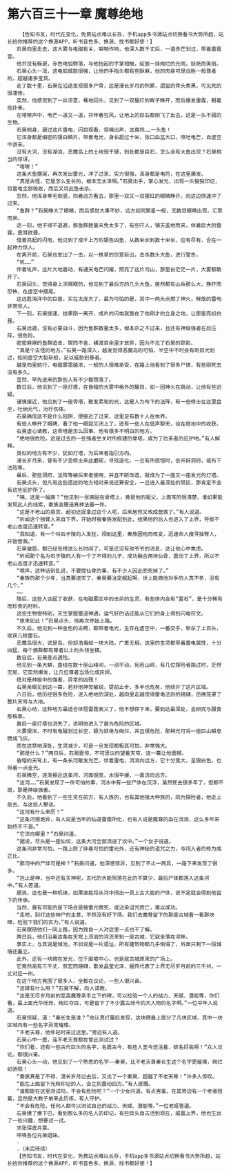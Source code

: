 # 第六百三十一章 魔尊绝地
        【告知书友，时代在变化，免费站点难以长存，手机app多书源站点切换看书大势所趋，站长给你推荐的这个换源APP，听书音色多、换源、找书都好使！】
       石昊向里走去，这大雾与电磁有关，噼啪作响，他深入数千丈后，一道赤芒划过，带着雷霆音。
       他并没有躲避，赤色电弧劈落，与他抬起的手掌相触，绽放一抹绚烂的光雨，妖艳而美丽。
       石昊心头一凛，这电弧威能很强，让他的手指头都有些酥麻，他的肉身可是远胜一般尊者的，超越诸多宝具。
       走了数十里，石昊在沿途发现很多尸骨，这是漫长岁月的积累，遗留的骨头焦黑，可见死的很凄惨。
       突然，他感觉到了一丝凉意，蓦地回头，见到了一双猩红的眸子睁开，而后爆发雷霆，朝着他扑来。
       在喀嚓声中，电芒一道又一道，并伴着狂风，让地上的巨石都倒飞了出去，这是一头不弱的生物。
       石昊侧身，避过这片雷电，闪目观看，惊咦出声，这竟然……一头鱼！
       它浑身都是细密的银白鳞片，带着电光，身长超过十米，张口血盆大口，喷吐电芒，自虚空中游来。
       没有大河，没有湖泊，恶魔岛上的土地很干硬，到处都是巨石，怎么会有大鱼出现？石昊相当的惊讶。
       “喀嚓！”
       这条大鱼摆尾，再次发出雷光，冲了过来，实力很强，浑身都是电符，在这里爆发。
       “真是古怪，它是怎么生长的，根本无水泽啊。”石昊出手，掌心发光，出现一头狻猊印记，将雷电全部吸收，而后又将此鱼击杀。
       忽然，他浑身寒毛倒竖，向着远方看去，那里一双又一双猩红的眼睛睁开，向这边快速冲了过来。
       “鱼群？”石昊睁大了眼睛，而后感觉大事不妙，远方如同繁星一般，无数双眼睛出现，汇聚而来。
       这一刻，他不得不退避，那鱼群数量未免太多了，有些吓人，铺天盖地而来，伴着巨大的雷霆，震耳欲聋。
       借着亮起的闪电，他见到了成千上万的银色凶鱼，从数米长到数十米长，应有尽有，合在一起神力惊人。
       在离开前，石昊也发出了一击，以一株草的剑意斩出，击杀数头大鱼，进行警告。
       “吼……”
       伴着吼声，这片大地震动，有通天电芒闪耀，照亮了这片河山，那里白茫茫一片，大雾都散开了。
       石昊回头，觉得身上凉飕飕的，他见到了最后方的几头大鱼，居然都有山岳那么大，狰狞而恐怖，在虚空中摆尾。
       这远胜海洋中的巨兽，实在太庞大了，最为可怕的是，其中一两头点燃了神火，释放的雷电非常惊人。
       下一刻，石昊提速，结果刚一离开，成片的闪电就轰在了他刚才的立身之地，让那里亮如白昼。
       石昊远遁，没有必要战斗，因为鱼群数量太多，根本杀之不过来，且还有神级强者在后压阵，很危险。
       密密麻麻的鱼群追击，锲而不舍，横渡百余里才放弃，因为不见了石昊的踪影。
       “真是个古怪的地方。”石昊一路深入，越发觉得恶魔岛的可怕，半空中不时会有刺目光划过，如同虚空大裂斩般，足以威胁到尊者。
       越是向里前行，电磁雾霭越浓，一般的人很难承受，在路上他看到了很多尸体，有些刚死去没有多久。
       显然，早先进来的那些人有不少都殒落了。
       数日后，他见到了一座灯塔，在昏暗的大雾中格外的醒目，如一团神火在跳动，让他有些迟疑。
       谨慎接近，他见到了一座骨塔，散发柔和的光，这是人为布下的法阵，有一些修士在这里盘坐，吐纳元气，治疗伤体。
       石昊确信这不是什么陷阱，便接近了过来，这里足有数十人在休养。
       有些人睁开了眼睛，看了他一眼就又闭上了，还有一些人在低声聊天，谈在绝地中的收获。
       石昊虚心请教，这骨塔是怎么回事，他有很多不明白的地方。
       “绝地很危险，这是过去的一些强者坐关时所修建的骨塔，成为了后来者的庇护地。”有人解释。
       类似的地方有不少，犹如灯塔，为后来者指引方向。
       漫长岁月来，曾有不少苦修士来此磨砺，寻找造化，一旦有所感悟时，会开辟洞府，或布下法阵等。
       最后，那些洞府、法阵等被后来者使用，并且不断改造，就成为了一座又一座发光的灯塔。
       石昊点头，但凡有这些遗迹的地方相对来说还算安全，一旦进入最深处的禁区，那肯定不会有这些庇护所了。
       “咦，这是一幅画？”他见到一张画贴在骨塔上，竟是他的祖父，上面写的很清楚，谁如果能发现此人的线索，秦族会赠送真神法器一件。
       “这是不老山的悬赏，起初还捉拿过这个人呢，后来居然又改成营救了。”有人说道。
       “听闻这个独臂人来自下界，开始时被秦族发配到此，结果他的后人也进入了上界，导致不老山态度迅速转变。”
       “我知道，有一个叫石子陵的人发狂，闯到这里，秦族因他而改变，迅速命人搜寻独臂人，开始营救。”
       石昊皱眉，都已经张榜这么长时间了，可是还没有他爷爷的消息，这让他心中焦虑。
       “听闻那个名为石子陵的人有一个了不得的儿子，成功融合两块仙骨，震动了上界，所以不老山态度才迅速转变。”
       “噤声，这种话别乱说，不要提仙骨的事，有不少人因此而死掉了。”
       “秦族的那个少年，当真要逆天了，秦昊要注定崛起啊，世上能做他对手的人真不多，没有几个。”
       ……
       随后，这些人谈起了收获，在电磁雾区中的击杀的生灵，有些体内会有“雷石”，是十分稀有而珍贵的材料。
       这些生物很特别，天生掌握雷道神通，运气好的话还能从它们的身上得到闪电符文。
       “原来如此！”石昊点头，他再次开始上路。
       不久后，他见到一种金色的古鳄，都带着电光，生存在虚空中，一番交手，斩杀了上百头，收获几枚雷石。
       恶魔岛很大，说是岛，但却浩瀚如一块大陆，广袤无垠。这里的生灵都带着雷电属性，十分凶猛，每个族群都有尊者以上的头领坐镇。
       数日后，石昊差点遇险。
       他见到一条大蟒，盘绕在数十座山峰间，一动不动，宛若山岭，有几位探险者路过时，茫然无知，它突然爆发，让几位尊者当场化成灰烬。
       绝对是神级中的强者，异常的凶残！
       石昊亲眼见到这一幕，若非他神觉敏锐，提前止步，多半也危矣，他绕开了这片区域。
       八日后，他历经很多危险，进入绝地的深处，越向里走越觉得雷电法则的磅礴，仿佛笼罩了整片天穹与大地。
       石昊心动，这种地方最适合体悟雷霆奥义了，他不想停下来，要到达最深处，去研究与服食那株草。
       最后一座灯塔也消失了，说明他进入了最为危险的区域。
       大雾很浓，不时有电磁划过长空，极为妖艳与绚烂，并且很危险，那种光可将一座巨山瞬息劈成飞灰。
       而在这禁地深处，生灵减少，可是一旦发现都极其可怕，非常强大。
       “那是什么？”两日后，石昊震惊，不可思议的望着天穹，这一幕让他震撼。
       昏暗的天穹上，有一条长河散发光芒，伴着雷电，流淌向远方，它十分宽大，呈银白色，也带着一点金光。
       石昊腾空，逐渐接近这条河，河面很宽，水很平缓，一直流向远方。
       “这河……”石昊发现了一件可怕的事，河水中有一些尸体在沉浮，虽然死去很多年了，但都不腐，那是神级强者。
       不久后，他看到了一些生灵在前方，有人族的，也有其他强大种族的，同为探险者，他走上前去，与这些人攀谈。
       “这河有什么来历？”
       “这条河很诡异，有人说是当年的仙道雷霆所化，也有人说是魔尊的血在流淌，这么多年来始终不干涸。”
       “它流向哪里？”石昊问道。
       “据说，尽头是一座仙坟，这条大河全部流进了坟中。”一个女子说道。
       这条河非常可怕，一路上除了伴着可怕的雷光外，还有神秘的诅咒之力，与闯入者的修为成正比。
       “那河中的尸体可是神？”石昊问道，他深感惊异，见到了不止一两具，一路下来发现了很多。
       “岂止是神，当中还有天神呢，古代的大能殒落在此的不算少，最后尸体都落入这条河中。”有人答道。
       据说，这也是一种机缘，如果谁能将从河中捞出一具上古大能的尸体，说不定就会得到他留下的传承。
       当然，最有可能的是下场会是被雷光劈死，或沾染诅咒而亡，难以成功。
       “走吧，别打这些神尸的主意，不然没有好下场。我们去魔尊留下的那座古城看一看那块碑，检验下我们的实力。”有人说道。
       石昊跟随他们一同上路，因为独自一人对这里一点也不了解。
       两日后，他们沿着这条在天穹上流淌的河流来到一座古城，它就坐落在河畔。
       事实上，与其说是城池，不如说是一片遗址，所有建筑物都几乎倒塌了，外面只剩下一段城墙还矗立。
       此外，还有一块碑在发光，位于废墟中心，也是就古城原来的广场上。
       它竟然高有三千丈，恢宏而磅礴，散发晶莹光泽，据传代表了上界无尽岁月前的三千州，一丈对应一州。
       在这个地方竟围了很多人，全都在议论，一些人很兴奋。
       “这碑有什么用？”石昊不解，向人请教。
       “这是无尽岁月前的至高魔尊亲手立下的碑，可以检验一个人的战力、天赋、潜能等，你们看，最上面光华烁烁，绚烂夺目，可是留下了不少震古烁今的大人物的名字啊。”一位中年人说道。
       石昊惊疑，道：“秦长生是谁？”他认真打量后发现，这块碑最上面分了几块区域，其中一块区域内有一些名字异常璀璨。
       “不老天尊，他年轻时来过这里。”旁边有人道。
       石昊心中一震，连不老天尊都在曾此测试过？
       “你们看，还有一些古代巨头的名字，名震古今，有些人至今还活着，排名好高啊！”众人议论，都很兴奋。
       石昊心头一动，他见到了一个熟悉的名字——秦昊，比不老天尊秦长生这个名字更璀璨，绚烂如骄阳！
       “秦族真是了不得，漫长岁月过去后，又出了一个秦昊，超越了不老天尊！”许多人惊叹。
       “能在上面留下光辉印记的人，会立刻震动四方。”有人感慨。
       “谁都能在这里测试吗，不会有危险吧？”一个少女问道，有点害羞，在其旁边有一个老者陪着，显然是大教子弟来此历练，有人守护。
       “不会有危险，任何人都可以测试自己的战力、天赋、潜能等。”一位老妪答道。
       石昊摸了摸下巴，看到那么多的名人的印记，有些巨头自古活到现在，威震上界，他也生出了一些兴趣，想要试一试。
       求张保底月票。
       呼唤各位兄弟姐妹。
       .
       .（未完待续）
       【告知书友，时代在变化，免费站点难以长存，手机app多书源站点切换看书大势所趋，站长给你推荐的这个换源APP，听书音色多、换源、找书都好使！】